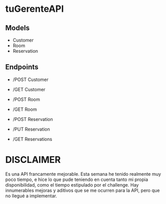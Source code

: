 # tuGerenteAPI

## Models

* Customer
* Room
* Reservation

## Endpoints 

* /POST Customer
* /GET Customer

* /POST Room
* /GET Room

* /POST Reservation
* /PUT Reservation
* /GET Reservations

# DISCLAIMER

Es una API francamente mejorable. Esta semana he tenido realmente muy poco tiempo, e hice lo que pude teniendo en cuenta tanto mi propia disponibilidad, como el tiempo estipulado por el challenge. Hay innumerables mejoras y aditivos que se me ocurren para la API, pero que no llegué a implementar.